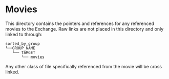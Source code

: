 # Movies

This directory contains the pointers and references for any referenced movies to the Exchange.
Raw links are not placed in this directory and only linked to through:
```
sorted_by_group
└──GROUP_NAME
   └── TARGET
       └── movies
```

Any other class of file specifically referenced from the movie will be cross linked.